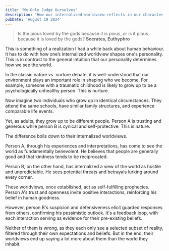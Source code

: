 ```yaml
---
title: 'We Only Judge Ourselves'
description: 'How our internalized worldview reflects in our character and shapes the person we become.'
pubDate: 'August 19 2024'
---
```


> Is the pious loved by the gods because it is pious, or is it pious because it is loved by the gods?
> **Socrates, Euthyphro**

This is something of a realization I had a while back about human behaviour. It has to do with how one’s internalized worldview shapes one's personality. This is in contrast to the general intuition that our personality determines how we see the world.

In the classic nature vs. nurture debate, it is well-understood that our environment plays an important role in shaping who we become. For example, someone with a traumatic childhood is likely to grow up to be a psychologically unhealthy person. This is nurture.

Now imagine two individuals who grow up in identical circumstances. They attend the same schools, have similar family structures, and experience comparable life events.

Yet, as adults, they grow up to be different people. Person A is trusting and generous while person B is cynical and self-protective. This is nature.

The difference boils down to their internalized worldviews.

Person A, through his experiences and interpretations, has come to see the world as fundamentally benevolent. He believes that people are generally good and that kindness tends to be reciprocated.

Person B, on the other hand, has internalized a view of the world as hostile and unpredictable. He sees potential threats and betrayals lurking around every corner.

These worldviews, once established, act as self-fulfilling prophecies. Person A's trust and openness invite positive interactions, reinforcing his belief in human goodness.

However, person B's suspicion and defensiveness elicit guarded responses from others, confirming his pessimistic outlook. It's a feedback loop, with each interaction serving as evidence for their pre-existing beliefs.

Neither of them is wrong, as they each only see a selected subset of reality, filtered through their own expectations and beliefs. But in the end, their worldviews end up saying a lot more about them than the world they inhabit.
